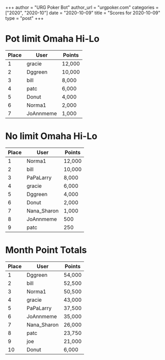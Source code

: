 +++
author = "URG Poker Bot"
author_url = "urgpoker.com"
categories = ["2020", "2020-10"]
date = "2020-10-09"
title = "Scores for 2020-10-09"
type = "post"
+++
# Pot limit Omaha Hi-Lo

| Place | User | Points |
|-------|------|--------|
| 1 | gracie | 12,000 |
| 2 | Dggreen | 10,000 |
| 3 | bill | 8,000 |
| 4 | patc | 6,000 |
| 5 | Donut | 4,000 |
| 6 | Norma1 | 2,000 |
| 7 | JoAnnmeme | 1,000 |

# No limit Omaha Hi-Lo

| Place | User | Points |
|-------|------|--------|
| 1 | Norma1 | 12,000 |
| 2 | bill | 10,000 |
| 3 | PaPaLarry | 8,000 |
| 4 | gracie | 6,000 |
| 5 | Dggreen | 4,000 |
| 6 | Donut | 2,000 |
| 7 | Nana_Sharon | 1,000 |
| 8 | JoAnnmeme | 500 |
| 9 | patc | 250 |

# Month Point Totals

| Place | User | Points |
|-------|------|--------|
| 1 | Dggreen | 54,000 |
| 2 | bill | 52,500 |
| 3 | Norma1 | 50,500 |
| 4 | gracie | 43,000 |
| 5 | PaPaLarry | 37,500 |
| 6 | JoAnnmeme | 35,000 |
| 7 | Nana_Sharon | 26,000 |
| 8 | patc | 23,750 |
| 9 | joe | 21,000 |
| 10 | Donut | 6,000 |

